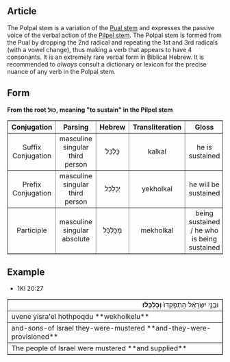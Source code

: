 ## Article
The Polpal stem is a variation of the [Pual stem](https://git.door43.org/Door43/en-uhg/src/master/content/stem_pual/02.md) and expresses the passive voice of the verbal action of the [Pilpel stem](https://git.door43.org/Door43/en-uhg/src/master/content/stem_pilpel/02.md). The Polpal stem is formed from the Pual by dropping the 2nd radical and repeating the 1st and 3rd radicals (with a vowel change), thus making a verb that appears to have 4 consonants. It is an extremely rare verbal form in Biblical Hebrew.  It is recommended to *always* consult a dictionary or lexicon for the precise nuance of any verb in the Polpal stem. 

## Form

**From the root כּוּל, meaning "to sustain" in the Pilpel stem**
<table border="1" class="docutils">
<tr class="row-odd" align="center"><th>Conjugation</th><th>Parsing</th><th>Hebrew</th><th>Transliteration</th><th>Gloss</th>
</tr>
<tr class="row-even" align="center"><td>Suffix Conjugation</td><td>masculine singular third person</td><td>כָּלְכַּל</td><td>kalkal</td><td>he is sustained</td>
</tr>
<tr class="row-odd" align="center"><td>Prefix Conjugation</td><td>masculine singular third person</td><td>יְכָלְכַּל</td><td>yekholkal</td><td>he will be sustained</td>
</tr>
<tr class="row-even" align="center"><td>Participle</td><td>masculine singular absolute</td><td>מְכָלְכַּל</td><td>mekholkal</td><td>being sustained / he who is being sustained</td>
</tr>
</tbody>
</table>

## Example

* 1KI 20:27
<table border="1" class="docutils">
<colgroup>
<col width="100%" />
</colgroup>
<tbody valign="top">
<tr class="row-odd" align="right"><td>וּבְנֵ֣י יִשְׂרָאֵ֗ל הָתְפָּקְדוּ֙ <b>וְכָלְכְּל֔וּ</b></td>
</tr>
<tr class="row-even"><td>uvene yisra'el hothpoqdu **wekholkelu**</td>
</tr>
<tr class="row-odd"><td>and-sons-of Israel they-were-mustered **and-they-were-provisioned**</td>
</tr>
<tr class="row-even"><td>The people of Israel were mustered **and supplied**</td>
</tr>
</tbody>
</table>
